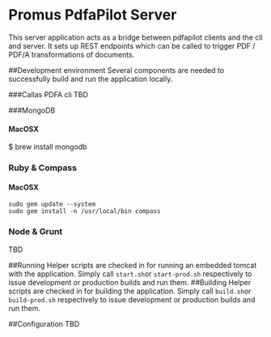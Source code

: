 Promus PdfaPilot Server
==========================
This server application acts as a bridge between pdfapilot clients and the cli and server. It sets up REST endpoints which can be called to trigger PDF / PDF/A transformations of documents.

##Development environment
Several components are needed to successfully build and run the application locally.

###Callas PDFA cli
TBD

###MongoDB

#### MacOSX
$ brew install mongodb

### Ruby & Compass

#### MacOSX
```
sudo gem update --system
sudo gem install -n /usr/local/bin compass
```

### Node & Grunt
TBD

##Running
Helper scripts are checked in for running an embedded tomcat with the application. Simply call ```start.sh```or ```start-prod.sh``` respectively to issue development or production builds and run them.
##Building
Helper scripts are checked in for building the application. Simply call ```build.sh```or ```build-prod.sh``` respectively to issue development or production builds and run them.

##Configuration
TBD